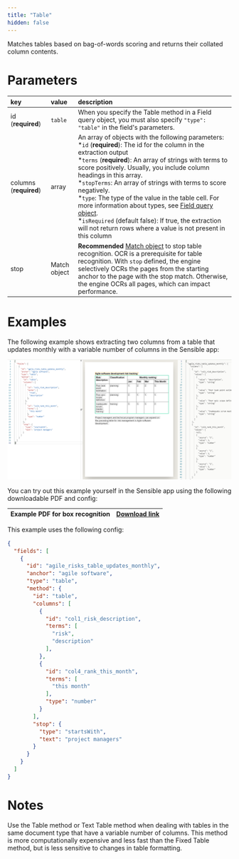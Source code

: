```yaml
---
title: "Table"
hidden: false
---
```

Matches tables based on bag-of-words scoring and returns their collated column contents.

Parameters
=====

| key                    | value        | description                                                  |
| :--------------------- | :----------- | :----------------------------------------------------------- |
| id (**required**)      | `table`      | When you specify the Table method in a Field query object, you must also specify `"type": "table"` in the field's parameters. |
| columns (**required**) | array        | An array of objects with the following parameters:<br/> *`id` (**required**): The id for the column in the extraction output<br/> *`terms` (**required**): An array of strings with terms to score positively. Usually, you include column headings in this array.<br/> *`stopTerms`: An array of strings with terms to score negatively. <br/> *`type`: The type of the value in the table cell. For more information about types, see [Field query object](doc:field-query-object).<br/>  *`isRequired` (default false): If true, the extraction will not return rows where a value is not present in this column |
| stop                   | Match object | **Recommended** [Match object](doc:anchor-object#section-match-object)  to stop table recognition. OCR is a prerequisite for table recognition. With `stop` defined, the engine selectively OCRs the pages from the starting anchor to the page with the stop match. Otherwise, the engine OCRs all pages, which can impact performance. |

Examples
====

The following example shows extracting two columns from a table that updates monthly with a variable number of columns in the Sensible app:

![](https://raw.githubusercontent.com/sensible-hq/sensible-docs/review/readme-sync/assets/v0/images/table_dynamic_example.png)


You can try out this example yourself in the Sensible app using the following downloadable PDF and config:

| Example PDF for box recognition | [Download link](https://raw.githubusercontent.com/sensible-hq/sensible-docs/main/readme-sync/assets/v0/pdfs/example_table_dynamic.pdf) |
| ------------------------------- | ------------------------------------------------------------ |

This example uses the following config:

```json
{
  "fields": [
    {
      "id": "agile_risks_table_updates_monthly",
      "anchor": "agile software",
      "type": "table",
      "method": {
        "id": "table",
        "columns": [
          {
            "id": "col1_risk_description",
            "terms": [
              "risk",
              "description"
            ],
          },
          {
            "id": "col4_rank_this_month",
            "terms": [
              "this month"
            ],
            "type": "number"
          }
        ],
        "stop": {
          "type": "startsWith",
          "text": "project managers"
        }
      }
    }
  ]
}
```



Notes
====

Use the Table method or Text Table method when dealing with tables in the same document type that have a variable number of columns. This method is more computationally expensive and less fast than the Fixed Table method, but is less sensitive to changes in table formatting.